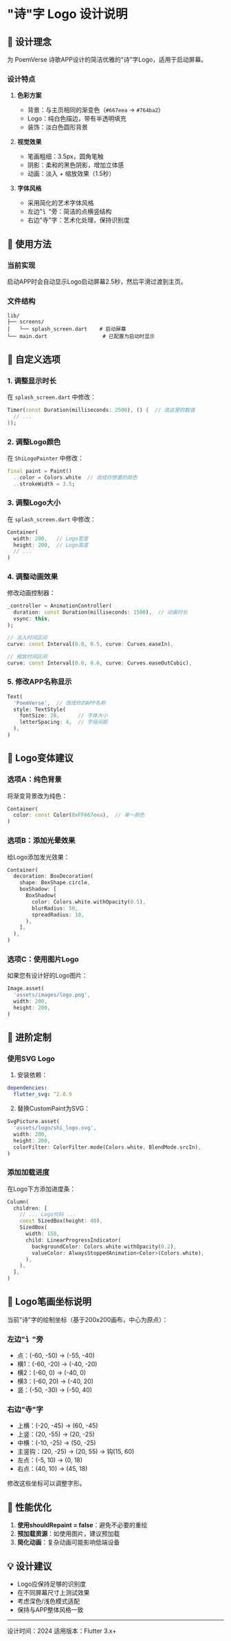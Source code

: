 # "诗"字 Logo 设计说明

## 🎨 设计理念

为 PoemVerse 诗歌APP设计的简洁优雅的"诗"字Logo，适用于启动屏幕。

### 设计特点

1. **色彩方案**
   - 背景：与主页相同的渐变色（`#667eea` → `#764ba2`）
   - Logo：纯白色描边，带有半透明填充
   - 装饰：淡白色圆形背景

2. **视觉效果**
   - 笔画粗细：3.5px，圆角笔触
   - 阴影：柔和的黑色阴影，增加立体感
   - 动画：淡入 + 缩放效果（1.5秒）

3. **字体风格**
   - 采用简化的艺术字体风格
   - 左边"讠"旁：简洁的点横竖结构
   - 右边"寺"字：艺术化处理，保持识别度

## 📱 使用方法

### 当前实现

启动APP时会自动显示Logo启动屏幕2.5秒，然后平滑过渡到主页。

### 文件结构

```
lib/
├── screens/
│   └── splash_screen.dart    # 启动屏幕
└── main.dart                  # 已配置为启动时显示
```

## 🎯 自定义选项

### 1. 调整显示时长

在 `splash_screen.dart` 中修改：

```dart
Timer(const Duration(milliseconds: 2500), () {  // 改这里的数值
  // ...
});
```

### 2. 调整Logo颜色

在 `ShiLogoPainter` 中修改：

```dart
final paint = Paint()
  ..color = Colors.white  // 改成你想要的颜色
  ..strokeWidth = 3.5;
```

### 3. 调整Logo大小

在 `splash_screen.dart` 中修改：

```dart
Container(
  width: 200,   // Logo宽度
  height: 200,  // Logo高度
  // ...
)
```

### 4. 调整动画效果

修改动画控制器：

```dart
_controller = AnimationController(
  duration: const Duration(milliseconds: 1500),  // 动画时长
  vsync: this,
);

// 淡入时间区间
curve: const Interval(0.0, 0.5, curve: Curves.easeIn),

// 缩放时间区间  
curve: const Interval(0.0, 0.6, curve: Curves.easeOutCubic),
```

### 5. 修改APP名称显示

```dart
Text(
  'PoemVerse',  // 改成你的APP名称
  style: TextStyle(
    fontSize: 28,      // 字体大小
    letterSpacing: 4,  // 字母间距
  ),
)
```

## 🎨 Logo变体建议

### 选项A：纯色背景

将渐变背景改为纯色：

```dart
Container(
  color: const Color(0xFF667eea),  // 单一颜色
)
```

### 选项B：添加光晕效果

给Logo添加发光效果：

```dart
Container(
  decoration: BoxDecoration(
    shape: BoxShape.circle,
    boxShadow: [
      BoxShadow(
        color: Colors.white.withOpacity(0.5),
        blurRadius: 50,
        spreadRadius: 10,
      ),
    ],
  ),
)
```

### 选项C：使用图片Logo

如果您有设计好的Logo图片：

```dart
Image.asset(
  'assets/images/logo.png',
  width: 200,
  height: 200,
)
```

## 🌟 进阶定制

### 使用SVG Logo

1. 安装依赖：
```yaml
dependencies:
  flutter_svg: ^2.0.9
```

2. 替换CustomPaint为SVG：
```dart
SvgPicture.asset(
  'assets/logo/shi_logo.svg',
  width: 200,
  height: 200,
  colorFilter: ColorFilter.mode(Colors.white, BlendMode.srcIn),
)
```

### 添加加载进度

在Logo下方添加进度条：

```dart
Column(
  children: [
    // ... Logo代码 ...
    const SizedBox(height: 40),
    SizedBox(
      width: 150,
      child: LinearProgressIndicator(
        backgroundColor: Colors.white.withOpacity(0.2),
        valueColor: AlwaysStoppedAnimation<Color>(Colors.white),
      ),
    ),
  ],
)
```

## 📐 Logo笔画坐标说明

当前"诗"字的绘制坐标（基于200x200画布，中心为原点）：

### 左边"讠"旁
- 点：(-60, -50) → (-55, -40)
- 横1：(-60, -20) → (-40, -20)
- 横2：(-60, 0) → (-40, 0)
- 横3：(-60, 20) → (-40, 20)
- 竖：(-50, -30) → (-50, 40)

### 右边"寺"字
- 上横：(-20, -45) → (60, -45)
- 上竖：(20, -55) → (20, -25)
- 中横：(-10, -25) → (50, -25)
- 主竖钩：(20, -25) → (20, 55) → 钩(15, 60)
- 左点：(-5, 10) → (0, 18)
- 右点：(40, 10) → (45, 18)

修改这些坐标可以调整字形。

## 🚀 性能优化

1. **使用shouldRepaint = false**：避免不必要的重绘
2. **预加载资源**：如使用图片，建议预加载
3. **简化动画**：复杂动画可能影响低端设备

## 💡 设计建议

- Logo应保持足够的识别度
- 在不同屏幕尺寸上测试效果
- 考虑深色/浅色模式适配
- 保持与APP整体风格一致

---

设计时间：2024
适用版本：Flutter 3.x+
